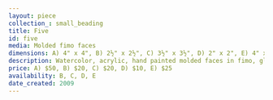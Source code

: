 ```yaml
---
layout: piece
collection_: small_beading
title: Five
id: five
media: Molded fimo faces
dimensions: A) 4" x 4", B) 2½" x 2½", C) 3½" x 3½", D) 2" x 2", E) 4" x 5"
description: Watercolor, acrylic, hand painted molded faces in fimo, glazed with wood and peyote seed beads.
price: A) $50, B) $20, C) $20, D) $10, E) $25
availability: B, C, D, E
date_created: 2009
---
```

